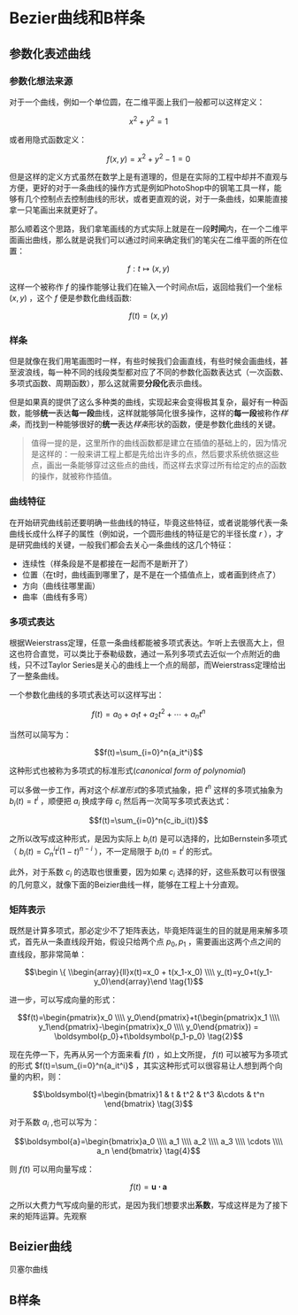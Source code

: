 # Bezier曲线和B样条

## 参数化表述曲线
### 参数化想法来源
对于一个曲线，例如一个单位圆，在二维平面上我们一般都可以这样定义：

 $$x^2+y^2=1$$

或者用隐式函数定义：

 $$f(x,y)=x^2+y^2-1=0$$

但是这样的定义方式虽然在数学上是有道理的，但是在实际的工程中却并不直观与方便，更好的对于一条曲线的操作方式是例如PhotoShop中的钢笔工具一样，能够有几个控制点去控制曲线的形状，或者更直观的说，对于一条曲线，如果能直接拿一只笔画出来就更好了。

那么顺着这个思路，我们拿笔画线的方式实际上就是在一段**时间**内，在一个二维平面画出曲线，那么就是说我们可以通过时间来确定我们的笔尖在二维平面的所在位置：

 $$f:t\mapsto (x,y)$$

这样一个被称作 $f$ 的操作能够让我们在输入一个时间点t后，返回给我们一个坐标 $(x,y)$ ，这个 $f$ 便是参数化曲线函数:

 $$f(t)=(x,y)$$

### 样条
但是就像在我们用笔画图时一样，有些时候我们会画直线，有些时候会画曲线，甚至波浪线，每一种不同的线段类型都对应了不同的参数化函数表达式（一次函数、多项式函数、周期函数），那么这就需要**分段化**表示曲线。

但是如果真的提供了这么多种类的曲线，实现起来会变得极其复杂，最好有一种函数，能够**统一**表达**每一段**曲线，这样就能够简化很多操作，这样的**每一段**被称作*样条*，而找到一种能够很好的**统一**表达*样条*形状的函数，便是参数化曲线的关键。

> 值得一提的是，这里所作的曲线函数都是建立在插值的基础上的，因为情况是这样的：一般来讲工程上都是先给出许多的点，然后要求系统依据这些点，画出一条能够穿过这些点的曲线，而这样去求穿过所有给定的点的函数的操作，就被称作插值。

### 曲线特征
在开始研究曲线前还要明确一些曲线的特征，毕竟这些特征，或者说能够代表一条曲线长成什么样子的属性（例如说，一个圆形曲线的特征是它的半径长度 $r$ ），才是研究曲线的关键，一般我们都会去关心一条曲线的这几个特征：

+ 连续性（样条段是不是都接在一起而不是断开了）
+ 位置（在t时，曲线画到哪里了，是不是在一个插值点上，或者画到终点了）
+ 方向（曲线往哪里画）
+ 曲率（曲线有多弯）

### 多项式表达
根据Weierstrass定理，任意一条曲线都能被多项式表达。乍听上去很高大上，但这也符合直觉，可以类比于泰勒级数，通过一系列多项式去近似一个点附近的曲线，只不过Taylor Series是关心的曲线上一个点的局部，而Weierstrass定理给出了一整条曲线。

一个参数化曲线的多项式表达可以这样写出：

 $$f(t)=a_0+a_1t+a_2t^2+\cdots+a_nt^n$$

当然可以简写为：

 $$f(t)=\sum_{i=0}^n{a_it^i}$$  

这种形式也被称为多项式的标准形式(*canonical form of polynomial*)

可以多做一步工作，再对这个*标准形式*的多项式抽象，把 $t^n$ 这样的多项式抽象为 $b_i(t)=t^i$ ，顺便把 $a_i$ 换成字母 $c_i$ 然后再一次简写多项式表达式：

 $$f(t)=\sum_{i=0}^n{c_ib_i(t)}$$  

之所以改写成这种形式，是因为实际上 $b_i(t)$ 是可以选择的，比如Bernstein多项式（ $b_i(t)=C_n^it^i(1-t)^{n-i}$ ），不一定局限于 $b_i(t)=t^i$ 的形式。

此外，对于系数 $c_i$ 的选取也很重要，因为如果 $c_i$ 选择的好，这些系数可以有很强的几何意义，就像下面的Beizier曲线一样，能够在工程上十分直观。

### 矩阵表示
既然是计算多项式，那必定少不了矩阵表达，毕竟矩阵诞生的目的就是用来解多项式，首先从一条直线段开始，假设只给两个点 $p_0,p_1$ ，需要画出这两个点之间的直线段，那非常简单：

 $$\begin \{ \\begin{array}{ll}x(t)=x_0 + t(x_1-x_0) \\\\ y_(t)=y_0+t(y_1-y_0)\end{array}\end \tag{1}$$

进一步，可以写成向量的形式：

 $$f(t)=\begin{pmatrix}x_0 \\\\ y_0\end{pmatrix}+t(\begin{pmatrix}x_1 \\\\ y_1\end{pmatrix}-\begin{pmatrix}x_0 \\\\ y_0\end{pmatrix}) = \boldsymbol{p_0}+t\boldsymbol{p_1-p_0} \tag{2}$$

 现在先停一下，先再从另一个方面来看 $f(t)$ ，如上文所提， $f(t)$ 可以被写为多项式的形式 $f(t)=\sum_{i=0}^n{a_it^i}$ ，其实这种形式可以很容易让人想到两个向量的内积，则：

 $$\boldsymbol{t}=\begin{bmatrix}1 & t & t^2 & t^3 &\cdots & t^n \end{bmatrix} \tag{3}$$  

对于系数 $a_i$ ,也可以写为：

 $$\boldsymbol{a}=\begin{bmatrix}a_0 \\\\ a_1 \\\\ a_2 \\\\ a_3 \\\\ \cdots \\\\ a_n \end{bmatrix} \tag{4}$$  

 则 $f(t)$ 可以用向量写成：

  $$f(t)=\boldsymbol{u \cdot a} \tag{5}$$  

之所以大费力气写成向量的形式，是因为我们想要求出**系数**，写成这样是为了接下来的矩阵运算。先观察


## Beizier曲线

贝塞尔曲线
### 

## B样条

### 